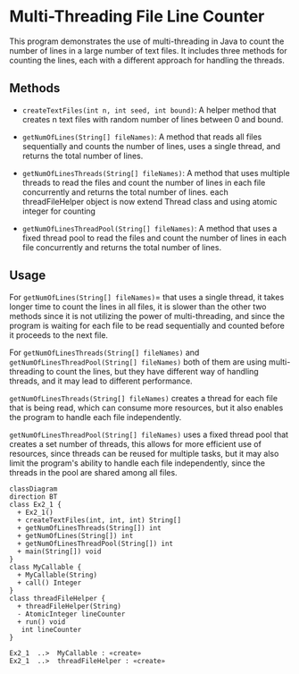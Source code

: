 # Multi-Threading File Line Counter

This program demonstrates the use of multi-threading in Java to count the number of lines in a large number of text files. It includes three methods for counting the lines, each with a different approach for handling the threads.

## Methods

- `createTextFiles(int n, int seed, int bound)`: A helper method that creates n text files with random number of lines between 0 and bound.

- `getNumOfLines(String[] fileNames)`: A method that reads all files sequentially and counts the number of lines, uses a single thread, and returns the total number of lines.

- `getNumOfLinesThreads(String[] fileNames)`: A method that uses multiple threads to read the files and count the number of lines in each file concurrently and returns the total number of lines. each threadFileHelper object is now extend Thread class and using atomic integer for counting

- `getNumOfLinesThreadPool(String[] fileNames)`: A method that uses a fixed thread pool to read the files and count the number of lines in each file concurrently and returns the total number of lines.

## Usage


For `getNumOfLines(String[] fileNames)`= that uses a single thread, it takes longer time to count the lines in all files, it is slower than the other two methods since it is not utilizing the power of multi-threading, and since the program is waiting for each file to be read sequentially and counted before it proceeds to the next file.

For `getNumOfLinesThreads(String[] fileNames)` and `getNumOfLinesThreadPool(String[] fileNames)` both of them are using multi-threading to count the lines, but they have different way of handling threads, and it may lead to different performance.

`getNumOfLinesThreads(String[] fileNames)` creates a thread for each file that is being read, which can consume more resources, but it also enables the program to handle each file independently.

`getNumOfLinesThreadPool(String[] fileNames)` uses a fixed thread pool that creates a set number of threads, this allows for more efficient use of resources, since threads can be reused for multiple tasks, but it may also limit the program's ability to handle each file independently, since the threads in the pool are shared among all files.

```mermaid
classDiagram
direction BT
class Ex2_1 {
  + Ex2_1() 
  + createTextFiles(int, int, int) String[]
  + getNumOfLinesThreads(String[]) int
  + getNumOfLines(String[]) int
  + getNumOfLinesThreadPool(String[]) int
  + main(String[]) void
}
class MyCallable {
  + MyCallable(String) 
  + call() Integer
}
class threadFileHelper {
  + threadFileHelper(String) 
  - AtomicInteger lineCounter
  + run() void
   int lineCounter
}

Ex2_1  ..>  MyCallable : «create»
Ex2_1  ..>  threadFileHelper : «create»

```
